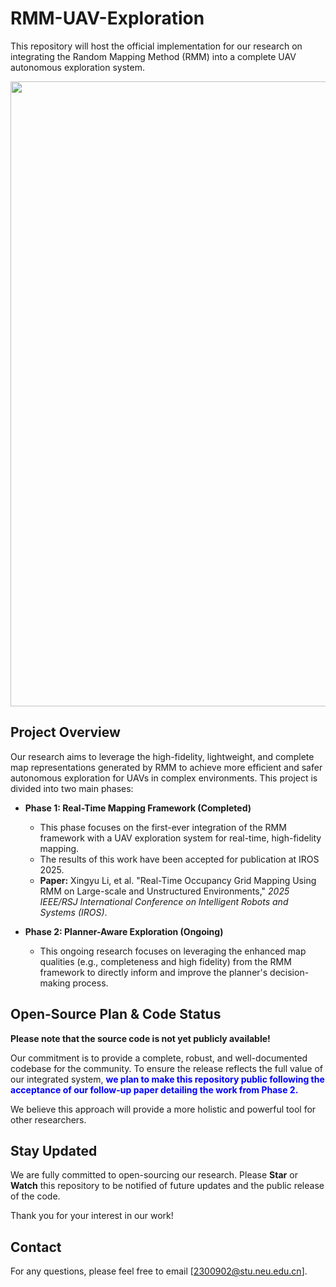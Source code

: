 # RMM-UAV-Exploration

This repository will host the official implementation for our research on integrating the Random Mapping Method (RMM) into a complete UAV autonomous exploration system.

<p align="center">
  <img src="pics/RMM-UAV-Exploration.gif" width = "1000"/>
</p>

## Project Overview

Our research aims to leverage the high-fidelity, lightweight, and complete map representations generated by RMM to achieve more efficient and safer autonomous exploration for UAVs in complex environments. This project is divided into two main phases:

* **Phase 1: Real-Time Mapping Framework (Completed)**
    * This phase focuses on the first-ever integration of the RMM framework with a UAV exploration system for real-time, high-fidelity mapping.
    * The results of this work have been accepted for publication at IROS 2025.
    * **Paper:** Xingyu Li, et al. "Real-Time Occupancy Grid Mapping Using RMM on Large-scale and Unstructured Environments," *2025 IEEE/RSJ International Conference on Intelligent Robots and Systems (IROS)*.

* **Phase 2: Planner-Aware Exploration (Ongoing)**
    * This ongoing research focuses on leveraging the enhanced map qualities (e.g., completeness and high fidelity) from the RMM framework to directly inform and improve the planner's decision-making process.

## Open-Source Plan & Code Status

**Please note that the source code is not yet publicly available!**

Our commitment is to provide a complete, robust, and well-documented codebase for the community. To ensure the release reflects the full value of our integrated system, <span style="color:blue">**we plan to make this repository public following the acceptance of our follow-up paper detailing the work from Phase 2.**</span>

We believe this approach will provide a more holistic and powerful tool for other researchers.

## Stay Updated

We are fully committed to open-sourcing our research. Please **Star** or **Watch** this repository to be notified of future updates and the public release of the code.

Thank you for your interest in our work!

## Contact

For any questions, please feel free to email [2300902@stu.neu.edu.cn].
